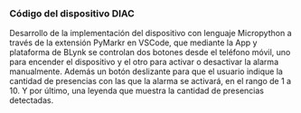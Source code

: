 ### **Código del dispositivo DIAC**

Desarrollo de la implementación del dispositivo con lenguaje Micropython a través de la extensión PyMarkr en VSCode, que mediante la App y plataforma de BLynk se controlan dos botones desde el teléfono móvil, uno para encender el dispositivo y el otro para activar o desactivar la alarma manualmente. Además un botón deslizante para que el usuario indique la cantidad de presencias con las que la alarma se activará, en el rango de 1 a 10. Y por último, una leyenda que muestra la cantidad de presencias detectadas.


